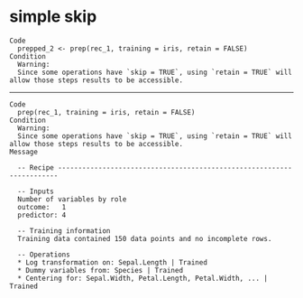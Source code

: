 # simple skip

    Code
      prepped_2 <- prep(rec_1, training = iris, retain = FALSE)
    Condition
      Warning:
      Since some operations have `skip = TRUE`, using `retain = TRUE` will allow those steps results to be accessible.

---

    Code
      prep(rec_1, training = iris, retain = FALSE)
    Condition
      Warning:
      Since some operations have `skip = TRUE`, using `retain = TRUE` will allow those steps results to be accessible.
    Message
      
      -- Recipe ----------------------------------------------------------------------
      
      -- Inputs 
      Number of variables by role
      outcome:   1
      predictor: 4
      
      -- Training information 
      Training data contained 150 data points and no incomplete rows.
      
      -- Operations 
      * Log transformation on: Sepal.Length | Trained
      * Dummy variables from: Species | Trained
      * Centering for: Sepal.Width, Petal.Length, Petal.Width, ... | Trained

